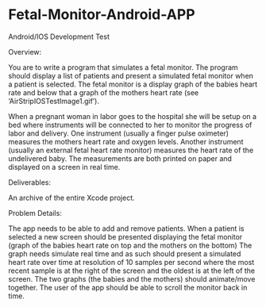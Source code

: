 Fetal-Monitor-Android-APP
=========================

Android/IOS Development Test

Overview:

You are to write a program that simulates a fetal monitor. The program should display a list of patients and present a simulated fetal monitor when a patient is selected. The fetal monitor is a display graph of the babies heart rate and below that a graph of the mothers heart rate (see ‘AirStripIOSTestImage1.gif’).

When a pregnant woman in labor goes to the hospital she will be setup on a bed where instruments will be connected to her to monitor the progress of labor and delivery. One instrument (usually a finger pulse oximeter) measures the mothers heart rate and oxygen levels. Another instrument (usually an external fetal heart rate monitor) measures the heart rate of the undelivered baby. The measurements are both printed on paper and displayed on a screen in real time.

Deliverables:

An archive of the entire Xcode project.

Problem Details:

The app needs to be able to add and remove patients.
When a patient is selected a new screen should be presented displaying the fetal monitor (graph of the babies heart rate on top and the mothers on the bottom)
The graph needs simulate real time and as such should present a simulated heart rate over time at resolution of 10 samples per second where the most recent sample is at the right of the screen and the oldest is at the left of the screen.
The two graphs (the babies and the mothers) should animate/move together.
The user of the app should be able to scroll the monitor back in time.
